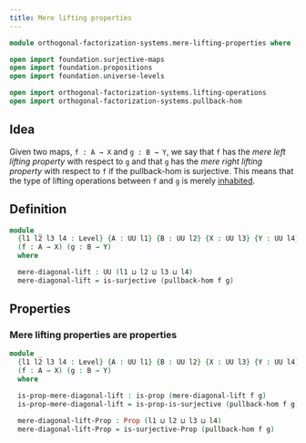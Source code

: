```yaml
---
title: Mere lifting properties
---
```


```agda
module orthogonal-factorization-systems.mere-lifting-properties where

open import foundation.surjective-maps
open import foundation.propositions
open import foundation.universe-levels

open import orthogonal-factorization-systems.lifting-operations
open import orthogonal-factorization-systems.pullback-hom
```

## Idea

Given two maps, `f : A → X` and `g : B → Y`, we say that `f` has the _mere left lifting property_ with respect to `g` and that `g` has the _mere right lifting property_ with respect to `f` if the pullback-hom is surjective. This means that the type of lifting operations between `f` and `g` is merely [inhabited](foundation.inhabited-types.html).

## Definition

```agda
module _
  {l1 l2 l3 l4 : Level} {A : UU l1} {B : UU l2} {X : UU l3} {Y : UU l4}
  (f : A → X) (g : B → Y)
  where

  mere-diagonal-lift : UU (l1 ⊔ l2 ⊔ l3 ⊔ l4)
  mere-diagonal-lift = is-surjective (pullback-hom f g)
```

## Properties

### Mere lifting properties are properties

```agda
module _
  {l1 l2 l3 l4 : Level} {A : UU l1} {B : UU l2} {X : UU l3} {Y : UU l4}
  (f : A → X) (g : B → Y)
  where

  is-prop-mere-diagonal-lift : is-prop (mere-diagonal-lift f g)
  is-prop-mere-diagonal-lift = is-prop-is-surjective (pullback-hom f g)

  mere-diagonal-lift-Prop : Prop (l1 ⊔ l2 ⊔ l3 ⊔ l4)
  mere-diagonal-lift-Prop = is-surjective-Prop (pullback-hom f g)
```
